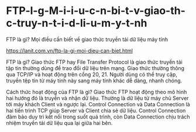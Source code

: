 # FTP-l-g-M-i-i-u-c-n-bi-t-v-giao-th-c-truy-n-t-i-d-li-u-m-y-t-nh
FTP là gì? Mọi điều cần biết về giao thức truyền tải dữ liệu máy tính

https://lanit.com.vn/ftp-la-gi-moi-dieu-can-biet.html

FTP là gì?
Giao thức FTP hay File Transfer Protocol là giao thức truyền tải tập tin thường dùng để trao đổi dữ liệu trên mạng. Giao thức thường thông qua TCP/IP và hoạt động trên cổng 20, 21. Người dùng có thể truy cập, truyền tệp tin từ máy tính này sang máy tính khác dễ dàng, nhanh chóng.

Cách thức hoạt động của FTP là gì?
Giao thức FTP hoạt động theo mô hình hai hướng đó là truyền và nhận dữ liệu. Thường là dữ liệu từ máy chủ Server tới máy khách Client và ngược lại. Control Connection và Data Connection là hai tiến trình TCP giúp Server và Client chia sẻ dữ liệu. Control Connection đảm bảo duy trì kết nối trong suốt quá trình, còn Data Connection chịu trách nhiệm truyền tải dữ liệu qua lại giữa hai bên.
